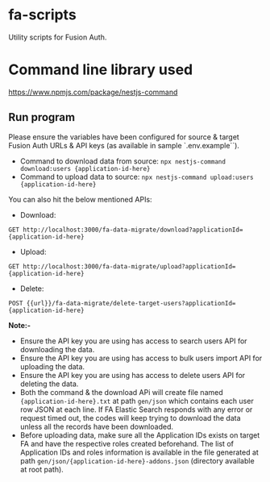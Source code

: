 # fa-scripts
Utility scripts for Fusion Auth.

# Command line library used
https://www.npmjs.com/package/nestjs-command

## Run program
Please ensure the variables have been configured for source & target Fusion Auth URLs & API keys (as available in sample `.env.example``).
- Command to download data from source: `npx nestjs-command download:users {application-id-here}`
- Command to upload data to source: `npx nestjs-command upload:users {application-id-here}`

You can also hit the below mentioned APIs:
- Download:
```
GET http://localhost:3000/fa-data-migrate/download?applicationId={application-id-here}
```

- Upload:
```
GET http://localhost:3000/fa-data-migrate/upload?applicationId={application-id-here}
```

- Delete:
```
POST {{url}}/fa-data-migrate/delete-target-users?applicationId={application-id-here}
```

**Note:-**
- Ensure the API key you are using has access to search users API for downloading the data.
- Ensure the API key you are using has access to bulk users import API for uploading the data.
- Ensure the API key you are using has access to delete users API for deleting the data.
- Both the command & the download APi will create file named `{application-id-here}.txt` at path `gen/json` which contains each user row JSON at each line. If FA Elastic Search responds with any error or request timed out, the codes will keep trying to download the data unless all the records have been downloaded.
- Before uploading data, make sure all the Application IDs exists on target FA and have the respective roles created beforehand. The list of Application IDs and roles information is available in the file generated at path `gen/json/{application-id-here}-addons.json` (directory available at root path). 